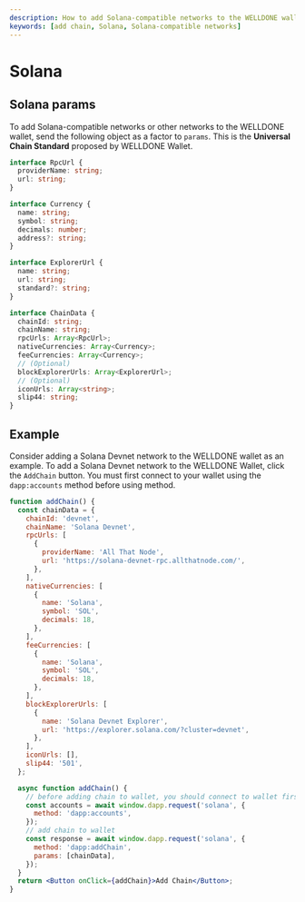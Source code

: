 ```yaml
---
description: How to add Solana-compatible networks to the WELLDONE wallet.
keywords: [add chain, Solana, Solana-compatible networks]
---
```


# Solana

## Solana params

To add Solana-compatible networks or other networks to the WELLDONE wallet, send the following object as a factor to `params`. This is the **Universal Chain Standard** proposed by WELLDONE Wallet.

```typescript title="Solana"
interface RpcUrl {
  providerName: string;
  url: string;
}

interface Currency {
  name: string;
  symbol: string;
  decimals: number;
  address?: string;
}

interface ExplorerUrl {
  name: string;
  url: string;
  standard?: string;
}

interface ChainData {
  chainId: string;
  chainName: string;
  rpcUrls: Array<RpcUrl>;
  nativeCurrencies: Array<Currency>;
  feeCurrencies: Array<Currency>;
  // (Optional)
  blockExplorerUrls: Array<ExplorerUrl>;
  // (Optional)
  iconUrls: Array<string>;
  slip44: string;
}
```

## Example

Consider adding a Solana Devnet network to the WELLDONE wallet as an example. To add a Solana Devnet network to the WELLDONE Wallet, click the `AddChain` button. You must first connect to your wallet using the `dapp:accounts` method before using method.

```jsx live
function addChain() {
  const chainData = {
    chainId: 'devnet',
    chainName: 'Solana Devnet',
    rpcUrls: [
      {
        providerName: 'All That Node',
        url: 'https://solana-devnet-rpc.allthatnode.com/',
      },
    ],
    nativeCurrencies: [
      {
        name: 'Solana',
        symbol: 'SOL',
        decimals: 18,
      },
    ],
    feeCurrencies: [
      {
        name: 'Solana',
        symbol: 'SOL',
        decimals: 18,
      },
    ],
    blockExplorerUrls: [
      {
        name: 'Solana Devnet Explorer',
        url: 'https://explorer.solana.com/?cluster=devnet',
      },
    ],
    iconUrls: [],
    slip44: '501',
  };

  async function addChain() {
    // before adding chain to wallet, you should connect to wallet first
    const accounts = await window.dapp.request('solana', {
      method: 'dapp:accounts',
    });
    // add chain to wallet
    const response = await window.dapp.request('solana', {
      method: 'dapp:addChain',
      params: [chainData],
    });
  }
  return <Button onClick={addChain}>Add Chain</Button>;
}
```
